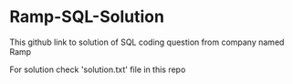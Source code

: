 # Ramp-SQL-Solution
This github link to  solution of SQL coding question from company named Ramp

For solution check 'solution.txt' file in this repo

